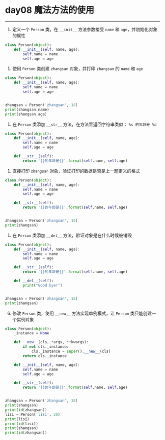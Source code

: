 # day08 魔法方法的使用

---

1. 定义一个 `Person` 类，在 `__init__` 方法参数接受 `name` 和 `age`，并初始化对象的属性

```py
class Person(object):
    def __init__(self, name, age):
        self.name = name
        self.age = age
```

1. 使用 `Person` 类创建 `zhangsan` 对象，并打印 `zhangsan` 的 `name` 和 `age`

```python
class Person(object):
    def __init__(self, name, age):
        self.name = name
        self.age = age


zhangsan = Person('zhangsan', 18)
print(zhangsan.name)
print(zhangsan.age)
```

1. 在 `Person` 类添加 `__str__` 方法，在方法里返回字符串类似： `%s 的年龄是 %d`

```python
class Person(object):
    def __init__(self, name, age):
        self.name = name
        self.age = age

    def __str__(self):
        return '{}的年龄是{}'.format(self.name, self.age)
```

1. 直接打印 `zhangsan` 对象，验证打印的数据是否是上一题定义的格式

```python
class Person(object):
    def __init__(self, name, age):
        self.name = name
        self.age = age

    def __str__(self):
        return '{}的年龄是{}'.format(self.name, self.age)


zhangsan = Person('zhangsan', 18)
print(zhangsan)
```

1. 在 `Person` 类添加 `__del__` 方法，验证对象是在什么时候被销毁

```python
class Person(object):
    def __init__(self, name, age):
        self.name = name
        self.age = age

    def __str__(self):
        return '{}的年龄是{}'.format(self.name, self.age)

    def __del__(self):
        print("Good bye!")


zhangsan = Person('zhangsan', 18)
print(zhangsan)
```


6. 修改 `Person` 类，使用 `__new__` 方法实现单例模式，让 `Person` 类只能创建一个实例对象
```python
class Person(object):
    _instance = None

    def __new__(cls, *args, **kwargs):
        if not cls._instance:
            cls._instance = super().__new__(cls)
        return cls._instance

    def __init__(self, name, age):
        self.name = name
        self.age = age

    def __str__(self):
        return '{}的年龄是{}'.format(self.name, self.age)


zhangsan = Person('zhangsan', 18)
print(zhangsan)
print(id(zhangsan))
lisi = Person('lisi', 20)
print(lisi)
print(id(lisi))
print(zhangsan)
print(id(zhangsan))
```
